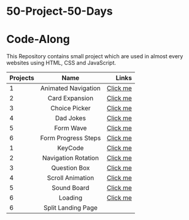 # 50-Project-50-Days
# Code-Along
This Repository contains small project which are used in almost every websites using HTML, CSS and JavaScript. 

| Projects      |Name                 | Links                                                                    |
| ------------- |:-------------:      | -----:                                                                   |
| 1             | Animated Navigation | [Click me](https://gautam25raj.github.io/Small-Projects/Button%20Hover/) |
| 2             | Card Expansion     | [Click me](https://gautam25raj.github.io/Small-Projects/Dropdown/)       |
| 3             | Choice Picker       | [Click me](https://gautam25raj.github.io/Small-Projects/Pop%20up/)       |
| 4             | Dad Jokes       | [Click me](https://gautam25raj.github.io/Small-Projects/Progress%20Bar)  |
| 5             | Form Wave       | [Click me](https://gautam25raj.github.io/Small-Projects/Search%20Button) |
| 6             | Form Progress Steps         | [Click me](https://github.com/Gautam25Raj/Small-Projects)                |
| 1             | KeyCode | [Click me](https://gautam25raj.github.io/Small-Projects/Button%20Hover/) |
| 2             | Navigation Rotation     | [Click me](https://gautam25raj.github.io/Small-Projects/Dropdown/)       |
| 3             | Question Box       | [Click me](https://gautam25raj.github.io/Small-Projects/Pop%20up/)       |
| 4             | Scroll Animation       | [Click me](https://gautam25raj.github.io/Small-Projects/Progress%20Bar)  |
| 5             | Sound Board       | [Click me](https://gautam25raj.github.io/Small-Projects/Search%20Button) |
| 6             | Loading         | [Click me](https://github.com/Gautam25Raj/Small-Projects)                |
| 6             | Split Landing Page 
